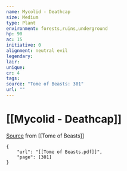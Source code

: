 ```yaml
---
name: Mycolid - Deathcap
size: Medium
type: Plant
environment: forests,ruins,underground
hp: 90
ac: 15
initiative: 0
alignment: neutral evil
legendary: 
lair: 
unique: 
cr: 4
tags: 
source: "Tome of Beasts: 301"
url: ""
---
```

# [[Mycolid - Deathcap]]

[Source](zotero://open-pdf/library/items/ULEQWHJM?page=301) from [[Tome of Beasts]]

```pdf
{
	"url": "[[Tome of Beasts.pdf]]",
	"page": [301]
}
```

